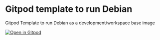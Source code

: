Gitpod template to run Debian
=============================

Gitpod Template to run Debian as a development/workspace base image

[![Open in Gitpod](https://gitpod.io/button/open-in-gitpod.svg)](https://gitpod.io/#https://github.com/gbraad-devenv/gitpod-template-debian)